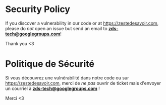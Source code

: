 # Security Policy

If you discover a vulnerability in our code or at https://zestedesavoir.com, please do *not* open an issue but send an email to **zds-tech@googlegroups.com**! 

Thank you <3

# Politique de Sécurité

Si vous découvrez une vulnérabilité dans notre code ou sur https://zestedesavoir.com, merci de *ne pas* ouvrir de ticket mais d'envoyer un courriel à **zds-tech@googlegroups.com** !

Merci <3
